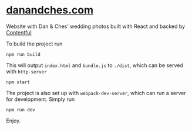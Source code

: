 # [danandches.com]

Website with Dan & Ches' wedding photos built with React and backed by [Contentful]

To build the project run

    npm run build

This will output `index.html` and `bundle.js` to `./dist`, which can be served with 
`http-server`

    npm start
    
The project is also set up with `webpack-dev-server`, which can run a server for development. Simply run

    npm run dev

Enjoy.

[danandches.com]: http://danandches.com
[Contentful]: https://www.contentful.com/
